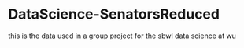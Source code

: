 # DataScience-SenatorsReduced
this is the data used in a group project for the sbwl data science at wu
